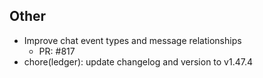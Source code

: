 ## Other

- Improve chat event types and message relationships
   - PR: #817
- chore(ledger): update changelog and version to v1.47.4
